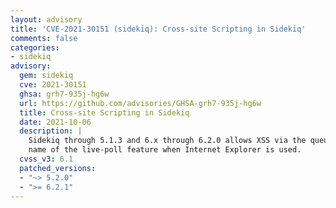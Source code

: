 ```yaml
---
layout: advisory
title: 'CVE-2021-30151 (sidekiq): Cross-site Scripting in Sidekiq'
comments: false
categories:
- sidekiq
advisory:
  gem: sidekiq
  cve: 2021-30151
  ghsa: grh7-935j-hg6w
  url: https://github.com/advisories/GHSA-grh7-935j-hg6w
  title: Cross-site Scripting in Sidekiq
  date: 2021-10-06
  description: |
    Sidekiq through 5.1.3 and 6.x through 6.2.0 allows XSS via the queue
    name of the live-poll feature when Internet Explorer is used.
  cvss_v3: 6.1
  patched_versions:
  - "~> 5.2.0"
  - ">= 6.2.1"
---
```

